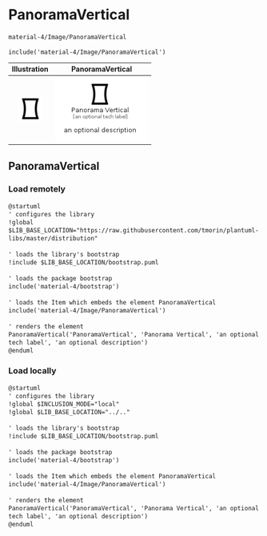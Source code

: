 # PanoramaVertical


```text
material-4/Image/PanoramaVertical
```

```text
include('material-4/Image/PanoramaVertical')
```



| Illustration | PanoramaVertical |
| :---: | :---: |
| ![illustration for Illustration](../../material-4/Image/PanoramaVertical.png) | ![illustration for PanoramaVertical](../../material-4/Image/PanoramaVertical.Local.png) |




## PanoramaVertical

### Load remotely
```plantuml
@startuml
' configures the library
!global $LIB_BASE_LOCATION="https://raw.githubusercontent.com/tmorin/plantuml-libs/master/distribution"

' loads the library's bootstrap
!include $LIB_BASE_LOCATION/bootstrap.puml

' loads the package bootstrap
include('material-4/bootstrap')

' loads the Item which embeds the element PanoramaVertical
include('material-4/Image/PanoramaVertical')

' renders the element
PanoramaVertical('PanoramaVertical', 'Panorama Vertical', 'an optional tech label', 'an optional description')
@enduml
```

### Load locally
```plantuml
@startuml
' configures the library
!global $INCLUSION_MODE="local"
!global $LIB_BASE_LOCATION="../.."

' loads the library's bootstrap
!include $LIB_BASE_LOCATION/bootstrap.puml

' loads the package bootstrap
include('material-4/bootstrap')

' loads the Item which embeds the element PanoramaVertical
include('material-4/Image/PanoramaVertical')

' renders the element
PanoramaVertical('PanoramaVertical', 'Panorama Vertical', 'an optional tech label', 'an optional description')
@enduml
```

